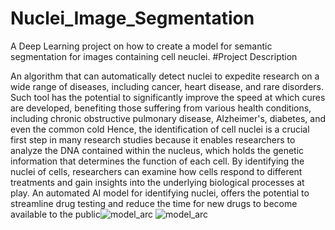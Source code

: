 # Nuclei_Image_Segmentation
A Deep Learning project on how to create a model for semantic segmentation for images containing cell neuclei.
#Project Description

An algorithm that can automatically detect nuclei to expedite research on a wide range of diseases, including cancer, heart disease, and rare disorders. Such tool has the potential to significantly improve the speed at which cures are developed, benefiting those suffering from various health conditions, including chronic obstructive pulmonary disease, Alzheimer's, diabetes, and even the common cold
Hence, the identification of cell nuclei is a crucial first step in many research studies because it enables researchers to analyze the DNA contained within the nucleus, which holds the genetic information that determines the function of each cell. By identifying the nuclei of cells, researchers can examine how cells respond to different treatments and gain insights into the underlying biological processes at play. An automated AI model for identifying nuclei, offers the potential to streamline drug testing and reduce the time for new drugs to become available to the public![model_arc](https://user-images.githubusercontent.com/125865422/221140593-4c21cffa-206e-4d40-bebd-a5cf7d7939d2.png)
![model_arc](https://user-images.githubusercontent.com/125865422/221140642-02a151f7-b604-4eda-88b5-44058d514b12.png)
